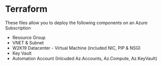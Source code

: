 # Terraform

These files allow you to deploy the following components on an Azure Subscription

* Resource Group
* VNET & Subnet
* W2K19 Datacenter - Virtual Machine (included NIC, PIP & NSG)
* Key Vault
* Automation Account (Inlcuded Az.Accounts, Az.Compute, Az.KeyVault)
